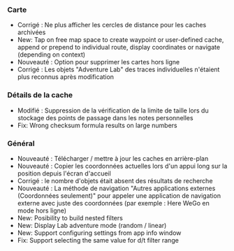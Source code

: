 
### Carte
- Corrigé : Ne plus afficher les cercles de distance pour les caches archivées
- New: Tap on free map space to create waypoint or user-defined cache, append or prepend to individual route, display coordinates or navigate (depending on context)
- Nouveauté : Option pour supprimer les cartes hors ligne
- Corrigé : Les objets "Adventure Lab" des traces individuelles n'étaient plus reconnus après modification

### Détails de la cache
- Modifié : Suppression de la vérification de la limite de taille lors du stockage des points de passage dans les notes personnelles
- Fix: Wrong checksum formula results on large numbers

### Général
- Nouveauté : Télécharger / mettre à jour les caches en arrière-plan
- Nouveauté : Copier les coordonnées actuelles lors d'un appui long sur la position depuis l'écran d'accueil
- Corrigé : le nombre d'objets était absent des résultats de recherche
- Nouveauté : La méthode de navigation "Autres applications externes (Coordonnées seulement)" pour appeler une application de navigation externe avec juste des coordonnées (par exemple : Here WeGo en mode hors ligne)
- New: Posibility to build nested filters
- New: Display Lab adventure mode (random / linear)
- New: Support configuring settings from app info window
- Fix: Support selecting the same value for d/t filter range
